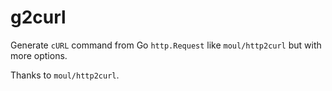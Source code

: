# g2curl

Generate `cURL` command from Go `http.Request` like `moul/http2curl` but with more options.

Thanks to `moul/http2curl`.
